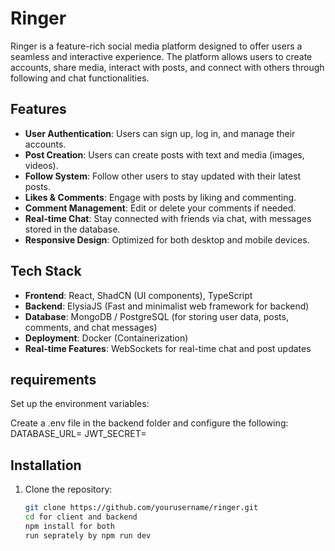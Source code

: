 # Ringer

Ringer is a feature-rich social media platform designed to offer users a seamless and interactive experience. The platform allows users to create accounts, share media, interact with posts, and connect with others through following and chat functionalities.

## Features

- **User Authentication**: Users can sign up, log in, and manage their accounts.
- **Post Creation**: Users can create posts with text and media (images, videos).
- **Follow System**: Follow other users to stay updated with their latest posts.
- **Likes & Comments**: Engage with posts by liking and commenting.
- **Comment Management**: Edit or delete your comments if needed.
- **Real-time Chat**: Stay connected with friends via chat, with messages stored in the database.
- **Responsive Design**: Optimized for both desktop and mobile devices.

## Tech Stack

- **Frontend**: React, ShadCN (UI components), TypeScript
- **Backend**: ElysiaJS (Fast and minimalist web framework for backend)
- **Database**: MongoDB / PostgreSQL (for storing user data, posts, comments, and chat messages)
- **Deployment**: Docker (Containerization)
- **Real-time Features**: WebSockets for real-time chat and post updates

## requirements
Set up the environment variables:

Create a .env file in the backend folder and configure the following:
DATABASE_URL=<your-database-url>
JWT_SECRET=<your-jwt-secret>

## Installation

1. Clone the repository:
   ```bash
   git clone https://github.com/yourusername/ringer.git
   cd for client and backend
   npm install for both
   run seprately by npm run dev
